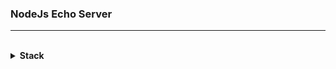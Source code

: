 ### NodeJs Echo Server 
---

<br>
<details>
 <summary><b>Stack</b></summary>
 <br/>
 <img src="https://img.shields.io/badge/-JavaScript-%23222326" alt="Javascript"/>
 <img  src="https://img.shields.io/badge/-NodeJs-%23222326"  alt="NodeJs"/>
</details>
